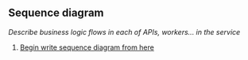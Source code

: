 ## Sequence diagram
_Describe business logic flows in each of APIs, workers... in the service_
1. [Begin write sequence diagram from here](api_sequence_diagram/Begin_write_sequence_diagram_from_here)

